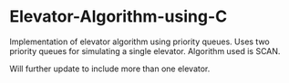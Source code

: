 # Elevator-Algorithm-using-C
Implementation of elevator algorithm using priority queues.
Uses two priority queues for simulating a single elevator.
Algorithm used is SCAN.

Will further update to include more than one elevator.
